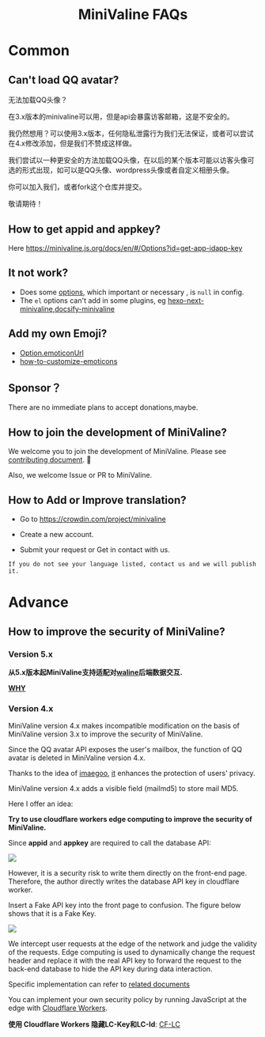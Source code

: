 # <div align="center">MiniValine FAQs</div>

# Common

## Can't load QQ avatar?

无法加载QQ头像？

在3.x版本的minivaline可以用，但是api会暴露访客邮箱，这是不安全的。

我仍然想用？可以使用3.x版本，任何隐私泄露行为我们无法保证，或者可以尝试在4.x修改添加，但是我们不赞成这样做。

我们尝试以一种更安全的方法加载QQ头像，在以后的某个版本可能以访客头像可选的形式出现，如可以是QQ头像、wordpress头像或者自定义相册头像。

你可以加入我们，或者fork这个仓库并提交。

敬请期待！



## How to get appid and appkey?

Here  <https://minivaline.js.org/docs/en/#/Options?id=get-app-idapp-key>



## It not work?

+ Does some [options](https://minivaline.js.org/docs/en/#/Options), which important or necessary , is `null` in config.
+ The `el` options can't add in some plugins, eg [hexo-next-minivaline](https://github.com/MiniValine/hexo-next-minivaline),[docsify-minivaline](https://github.com/MiniValine/docsify-minivaline)



## Add my own Emoji?

+ [Option.emoticonUrl](https://minivaline.js.org/docs/en/#/Options?id=base-options)
+ [how-to-customize-emoticons](https://minivaline.js.org/docs/en/#/Options?id=how-to-customize-emoticons)



## Sponsor？

There are no immediate plans to accept donations,maybe.



## How to join the development of MiniValine?

We welcome you to join the development of MiniValine. Please see [contributing document](https://minivaline.js.org/docs/en/#/Pre-Contribute). 🤗

Also, we welcome Issue or PR to MiniValine.



## How to Add or Improve translation?

-  Go to https://crowdin.com/project/minivaline

-  Create a new account.

-  Submit your request or Get in contact with us.

`
If you do not see your language listed, contact us and we will publish it.
`



# Advance

## How to improve the security of MiniValine?

### Version 5.x

**从5.x版本起MiniValine支持适配对[waline](https://github.com/lizheming/waline)后端数据交互.**

**[WHY](https://github.com/lizheming/waline/blob/master/docs/why.md)**

### Version 4.x

MiniValine version 4.x makes incompatible modification on the basis of MiniValine version 3.x to improve the security of MiniValine.

Since the QQ avatar API exposes the user's mailbox, the function of QQ avatar is deleted in MiniValine version 4.x.

Thanks to the idea of [imaegoo](https://github.com/imaegoo), [it](https://github.com/imaegoo/Valine) enhances the protection of users' privacy.

MiniValine version 4.x adds a visible field (mailmd5) to store mail MD5.

Here I offer an idea:

**Try to use cloudflare workers edge computing to improve the security of MiniValine.**

Since **appid** and **appkey** are required to call the database API:

![](https://cdn.jsdelivr.net/gh/MHuiG/imgbed/data/2020831194318.png)

However, it is a security risk to write them directly on the front-end page. Therefore, the author directly writes the database API key in cloudflare worker.

Insert a Fake API key into the front page to confusion.  The figure below shows that it is a Fake Key. 

![](https://cdn.jsdelivr.net/gh/MHuiG/imgbed/data/2020831194331.png)

We intercept user requests at the edge of the network and judge the validity of the requests. Edge computing is used to dynamically change the request header and replace it with the real API key to forward the request to the back-end database to hide the API key during data interaction.

Specific implementation can refer to [related documents](https://developers.cloudflare.com/workers/runtime-apis/request)

You can implement your own security policy by running JavaScript at the edge with [Cloudflare Workers](https://workers.cloudflare.com).

**使用 Cloudflare Workers 隐藏LC-Key和LC-Id**: [CF-LC](https://github.com/MiniValine/MiniValine/tree/master/CF-LC)

